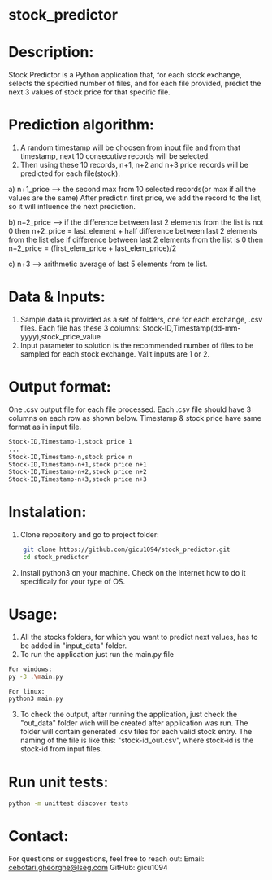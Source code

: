 # stock_predictor

# Description:
Stock Predictor is a Python application that, for each stock exchange, selects the specified number of files, and for each file provided, predict the next 3 values of stock price for that specific file.

# Prediction algorithm:
1. A random timestamp will be choosen from input file and from that timestamp, next 10 consecutive records will be selected.
2. Then using these 10 records, n+1, n+2 and n+3 price records will be predicted for each file(stock).

a) n+1_price --> the second max from 10 selected records(or max if all the values are the same)
After predictin first price, we add the record to the list, so it will influence the next prediction.

b) n+2_price --> 
if the difference between last 2 elements from the list is not 0 then
n+2_price = last_element + half difference between last 2 elements from the list
else if difference between last 2 elements from the list is 0 then
n+2_price = (first_elem_price + last_elem_price)/2

c) n+3 --> arithmetic average of last 5 elements from te list.

# Data & Inputs:
1. Sample data is provided as a set of folders, one for each exchange, .csv files. Each file has these 3 columns:
Stock-ID,Timestamp(dd-mm-yyyy),stock_price_value
2. Input parameter to solution is the recommended number of files to be sampled for each stock exchange. Valit inputs are 1 or 2.

# Output format:
One .csv output file for each file processed. Each .csv file should have 3 columns on each row as shown below.
Timestamp & stock price have same format as in input file.
```bash
Stock-ID,Timestamp-1,stock price 1
...
Stock-ID,Timestamp-n,stock price n
Stock-ID,Timestamp-n+1,stock price n+1
Stock-ID,Timestamp-n+2,stock price n+2
Stock-ID,Timestamp-n+3,stock price n+3
```

# Instalation:
1. Clone repository and go to project folder:
```bash
    git clone https://github.com/gicu1094/stock_predictor.git
    cd stock_predictor
```
2. Install python3 on your machine. Check on the internet how to do it specificaly for your type of OS.

# Usage:
1. All the stocks folders, for which you want to predict next values, has to be added in "input_data" folder.
2. To run the application just run the main.py file
```bash
For windows:
py -3 .\main.py

For linux:
python3 main.py
```
3. To check the output, after running the application, just check the "out_data" folder wich will be created after application was run. The folder will contain generated .csv files for each valid stock entry. The naming of the file is like this: "stock-id_out.csv", where stock-id is the stock-id from input files.

# Run unit tests:
```bash
python -m unittest discover tests
```

# Contact:
For questions or suggestions, feel free to reach out:
Email: cebotari.gheorghe@lseg.com
GitHub: gicu1094
